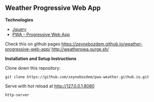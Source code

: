 ## Weather Progressive Web App

**Technologies**

- [Jquery](https://github.com/jquery/jquery)
- [PWA - Progressive Web App](https://developer.mozilla.org/tr/docs/Web/Progressive_web_apps/Offline_Service_workers)

Check this on github pages https://zeynebozdem.github.io/weather-progressive-web-app/ 
http://weatherpwa.surge.sh/

**Installation and Setup Instructions**

Clone down this repository:

    git clone https://github.com/zeynebozdem/pwa-weather.github.io.git

Serve with hot reload at http://127.0.0.1:8080

    http-server
